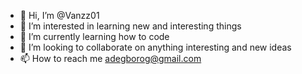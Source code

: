- 👋 Hi, I’m @Vanzz01
- 👀 I’m interested in learning new and interesting things 
- 🌱 I’m currently learning how to code 
- 💞️ I’m looking to collaborate on anything interesting and new ideas
- 📫 How to reach me adegborog@gmail.com

<!---
Vanzz01/Vanzz01 is a ✨ special ✨ repository because its `README.md` (this file) appears on your GitHub profile.
You can click the Preview link to take a look at your changes.
--->
